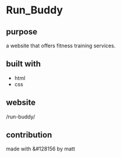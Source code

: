 # Run_Buddy


## purpose
a website that offers fitness training services.

## built with 
* html
* css

## website
/run-buddy/

## contribution
made with &#128156 by matt


